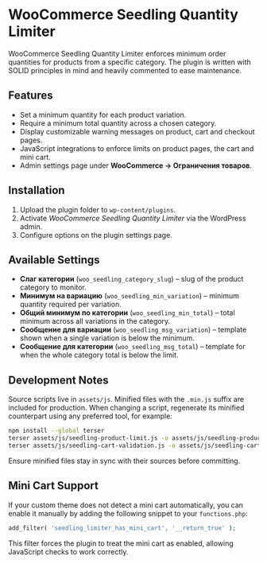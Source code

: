 # WooCommerce Seedling Quantity Limiter

WooCommerce Seedling Quantity Limiter enforces minimum order quantities for products from a specific category. The plugin is written with SOLID principles in mind and heavily commented to ease maintenance.

## Features
- Set a minimum quantity for each product variation.
- Require a minimum total quantity across a chosen category.
- Display customizable warning messages on product, cart and checkout pages.
- JavaScript integrations to enforce limits on product pages, the cart and mini cart.
- Admin settings page under **WooCommerce → Ограничения товаров**.

## Installation
1. Upload the plugin folder to `wp-content/plugins`.
2. Activate *WooCommerce Seedling Quantity Limiter* via the WordPress admin.
3. Configure options on the plugin settings page.

## Available Settings
- **Слаг категории** (`woo_seedling_category_slug`) – slug of the product category to monitor.
- **Минимум на вариацию** (`woo_seedling_min_variation`) – minimum quantity required per variation.
- **Общий минимум по категории** (`woo_seedling_min_total`) – total minimum across all variations in the category.
- **Сообщение для вариации** (`woo_seedling_msg_variation`) – template shown when a single variation is below the minimum.
- **Сообщение для категории** (`woo_seedling_msg_total`) – template for when the whole category total is below the limit.

## Development Notes
Source scripts live in `assets/js`. Minified files with the `.min.js` suffix are included for production. When changing a script, regenerate its minified counterpart using any preferred tool, for example:

```bash
npm install --global terser
terser assets/js/seedling-product-limit.js -o assets/js/seedling-product-limit.min.js -c -m
terser assets/js/seedling-cart-validation.js -o assets/js/seedling-cart-validation.min.js -c -m
```

Ensure minified files stay in sync with their sources before committing.

## Mini Cart Support
If your custom theme does not detect a mini cart automatically, you can enable it manually by adding the following snippet to your `functions.php`:

```php
add_filter( 'seedling_limiter_has_mini_cart', '__return_true' );
```

This filter forces the plugin to treat the mini cart as enabled, allowing JavaScript checks to work correctly.
